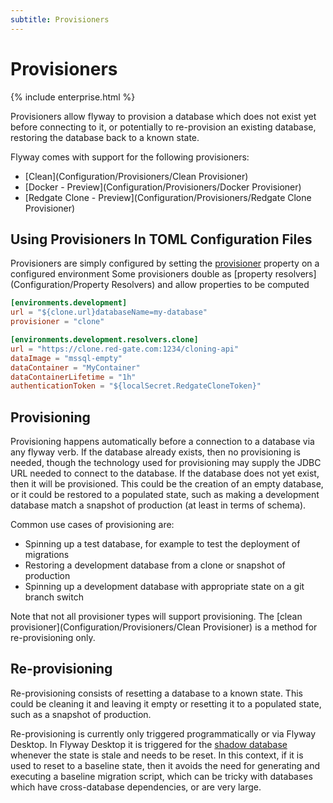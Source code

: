 ```yaml
---
subtitle: Provisioners
---
```

# Provisioners
{% include enterprise.html %}

Provisioners allow flyway to provision a database which does not exist yet before connecting to it, or potentially to re-provision an existing database, restoring the database back to a known state.

Flyway comes with support for the following provisioners:
- [Clean](Configuration/Provisioners/Clean Provisioner)
- [Docker - Preview](Configuration/Provisioners/Docker Provisioner)
- [Redgate Clone - Preview](Configuration/Provisioners/Redgate Clone Provisioner)

## Using Provisioners In TOML Configuration Files
Provisioners are simply configured by setting the [provisioner](Configuration/Parameters/Environments/Provisioner) property on a configured environment
Some provisioners double as [property resolvers](Configuration/Property Resolvers) and allow properties to be computed

```toml
[environments.development]
url = "${clone.url}databaseName=my-database"
provisioner = "clone"

[environments.development.resolvers.clone]
url = "https://clone.red-gate.com:1234/cloning-api"
dataImage = "mssql-empty"
dataContainer = "MyContainer"
dataContainerLifetime = "1h"
authenticationToken = "${localSecret.RedgateCloneToken}"
```

## Provisioning
Provisioning happens automatically before a connection to a database via any flyway verb.
If the database already exists, then no provisioning is needed, though the technology used for provisioning may supply the JDBC URL needed to connect to the database.
If the database does not yet exist, then it will be provisioned. This could be the creation of an empty database, or it could be restored to a populated state, such as making a development database match a snapshot of production (at least in terms of schema).

Common use cases of provisioning are:
* Spinning up a test database, for example to test the deployment of migrations
* Restoring a development database from a clone or snapshot of production 
* Spinning up a development database with appropriate state on a git branch switch

Note that not all provisioner types will support provisioning. The [clean provisioner](Configuration/Provisioners/Clean Provisioner) is a method for re-provisioning only.

## Re-provisioning
Re-provisioning consists of resetting a database to a known state. This could be cleaning it and leaving it empty or resetting it to a populated state, such as a snapshot of production.

Re-provisioning is currently only triggered programmatically or via Flyway Desktop. In Flyway Desktop it is triggered for the [shadow database](https://documentation.red-gate.com/flyway/flyway-desktop/terminology-reference/shadow-database-or-shadow-schema) whenever the state is stale and needs to be reset.
In this context, if it is used to reset to a baseline state, then it avoids the need for generating and executing a baseline migration script, which can be tricky with databases which have cross-database dependencies, or are very large. 
